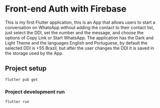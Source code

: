 # Front-end Auth with Firebase

This is my first Flutter application, this is an App that allows users to start a conversation on WhatsApp without adding the contact to their contact list, just select the DDI, set the number and the message, and choose the options of Copy Link or Start WhatsApp. The application has the Dark and Light Theme and the languages English and Portuguese, by default the selected DDI is +55 Brazil, but after the user changes the DDI it is saved in the storage used by the App.

## Project setup
```
flutter pub get
```

### Project development run
```
flutter run
```